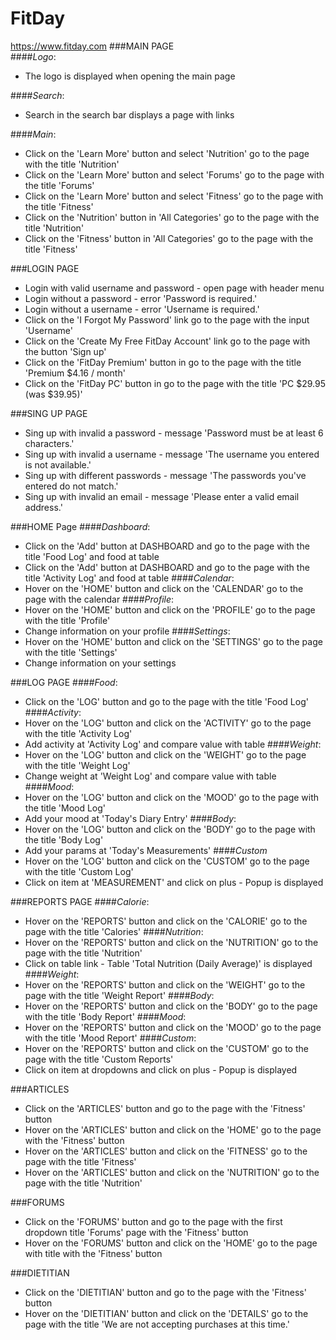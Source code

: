 # **FitDay**
https://www.fitday.com
###MAIN PAGE <br/>
####_Logo_:
* The logo is displayed when opening the main page

####_Search_:
* Search in the search bar displays a page with links

####_Main_:
* Click on the 'Learn More' button and select 'Nutrition' go to the page with the title 'Nutrition'
* Click on the 'Learn More' button and select 'Forums' go to the page with the title 'Forums'
* Click on the 'Learn More' button and select 'Fitness' go to the page with the title 'Fitness'
* Click on the 'Nutrition' button in 'All Categories' go to the page with the title 'Nutrition'
* Click on the 'Fitness' button in 'All Categories' go to the page with the title 'Fitness'

###LOGIN PAGE
* Login with valid username and password - open page with header menu
* Login without a password - error 'Password is required.'
* Login without a username - error 'Username is required.'
* Click on the 'I Forgot My Password' link  go to the page with the input 'Username'
* Click on the 'Create My Free FitDay Account' link go to the page with the button 'Sign up'
* Click on the 'FitDay Premium' button in go to the page with the title 'Premium $4.16 / month'
* Click on the 'FitDay PC' button in go to the page with the title 'PC $29.95 (was $39.95)'

###SING UP PAGE
* Sing up with invalid a password - message 'Password must be at least 6 characters.'
* Sing up with invalid a username - message 'The username you entered is not available.'
* Sing up with different passwords - message 'The passwords you've entered do not match.'
* Sing up with invalid an email - message 'Please enter a valid email address.'

###HOME Page
####_Dashboard_:
* Click on the 'Add' button at DASHBOARD and go to the page with the title 'Food Log' and food at table
* Click on the 'Add' button at DASHBOARD and go to the page with the title 'Activity Log' and food at table
####_Calendar_:
* Hover on the 'HOME' button and click on the 'CALENDAR' go to the page with the calendar
####_Profile_:
* Hover on the 'HOME' button and click on the 'PROFILE' go to the page with the title 'Profile'
* Change information on your profile
####_Settings_:
* Hover on the 'HOME' button and click on the 'SETTINGS' go to the page with the title 'Settings'
* Change information on your settings

###LOG PAGE
####_Food_:
* Click on the 'LOG' button and go to the page with the title 'Food Log'
####_Activity_:
* Hover on the 'LOG' button and click on the 'ACTIVITY' go to the page with the title 'Activity Log'
* Add activity at 'Activity Log' and compare value with table
####_Weight_:
* Hover on the 'LOG' button and click on the 'WEIGHT' go to the page with the title 'Weight Log'
* Change weight at 'Weight Log' and compare value with table
####_Mood_:
* Hover on the 'LOG' button and click on the 'MOOD' go to the page with the title 'Mood Log'
* Add your mood at 'Today's Diary Entry'
####_Body_:
* Hover on the 'LOG' button and click on the 'BODY' go to the page with the title 'Body Log'
* Add your params at 'Today's Measurements'
####_Custom_
* Hover on the 'LOG' button and click on the 'CUSTOM' go to the page with the title 'Custom Log'
* Click on item at 'MEASUREMENT' and click on plus - Popup is displayed

###REPORTS PAGE
####_Calorie_:
* Hover on the 'REPORTS' button and click on the 'CALORIE' go to the page with the title 'Calories'
####_Nutrition_:
* Hover on the 'REPORTS' button and click on the 'NUTRITION' go to the page with the title 'Nutrition'
* Click on table link - Table 'Total Nutrition (Daily Average)' is displayed
####_Weight_:
* Hover on the 'REPORTS' button and click on the 'WEIGHT' go to the page with the title 'Weight Report'
####_Body_:
* Hover on the 'REPORTS' button and click on the 'BODY' go to the page with the title 'Body Report'
####_Mood_:
* Hover on the 'REPORTS' button and click on the 'MOOD' go to the page with the title 'Mood Report'
####_Custom_:
* Hover on the 'REPORTS' button and click on the 'CUSTOM' go to the page with the title 'Custom Reports'
* Click on item at dropdowns and click on plus - Popup is displayed

###ARTICLES
* Click on the 'ARTICLES' button and go to the page with the 'Fitness' button
* Hover on the 'ARTICLES' button and click on the 'HOME' go to the page with the 'Fitness' button
* Hover on the 'ARTICLES' button and click on the 'FITNESS' go to the page with the title 'Fitness'
* Hover on the 'ARTICLES' button and click on the 'NUTRITION' go to the page with the title 'Nutrition'

###FORUMS
* Click on the 'FORUMS' button and go to the page with the first dropdown title 'Forums'
  page with the 'Fitness' button
*  Hover on the 'FORUMS' button and click on the 'HOME' go to the page with title with the 'Fitness' button

###DIETITIAN
* Click on the 'DIETITIAN' button and go to the page with the 'Fitness' button
* Hover on the 'DIETITIAN' button and click on the 'DETAILS' go to the page with the title 'We are not accepting purchases at this time.'
